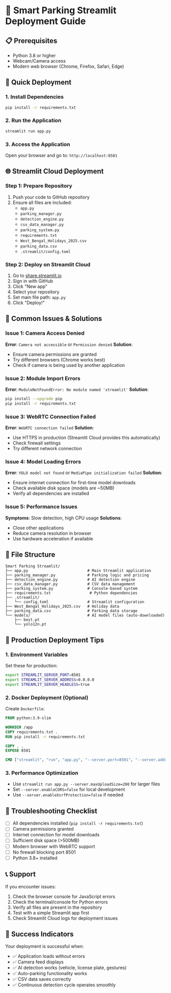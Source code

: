 # 🚗 Smart Parking Streamlit Deployment Guide

## 📋 Prerequisites

- Python 3.8 or higher
- Webcam/Camera access
- Modern web browser (Chrome, Firefox, Safari, Edge)

## 🚀 Quick Deployment

### 1. Install Dependencies
```bash
pip install -r requirements.txt
```

### 2. Run the Application
```bash
streamlit run app.py
```

### 3. Access the Application
Open your browser and go to: `http://localhost:8501`

## 🌐 Streamlit Cloud Deployment

### Step 1: Prepare Repository
1. Push your code to GitHub repository
2. Ensure all files are included:
   - `app.py`
   - `parking_manager.py`
   - `detection_engine.py`
   - `csv_data_manager.py`
   - `parking_system.py`
   - `requirements.txt`
   - `West_Bengal_Holidays_2025.csv`
   - `parking_data.csv`
   - `.streamlit/config.toml`

### Step 2: Deploy on Streamlit Cloud
1. Go to [share.streamlit.io](https://share.streamlit.io)
2. Sign in with GitHub
3. Click "New app"
4. Select your repository
5. Set main file path: `app.py`
6. Click "Deploy!"

## 🔧 Common Issues & Solutions

### Issue 1: Camera Access Denied
**Error**: `Camera not accessible` or `Permission denied`
**Solution**:
- Ensure camera permissions are granted
- Try different browsers (Chrome works best)
- Check if camera is being used by another application

### Issue 2: Module Import Errors
**Error**: `ModuleNotFoundError: No module named 'streamlit'`
**Solution**:
```bash
pip install --upgrade pip
pip install -r requirements.txt
```

### Issue 3: WebRTC Connection Failed
**Error**: `WebRTC connection failed`
**Solution**:
- Use HTTPS in production (Streamlit Cloud provides this automatically)
- Check firewall settings
- Try different network connection

### Issue 4: Model Loading Errors
**Error**: `YOLO model not found` or `MediaPipe initialization failed`
**Solution**:
- Ensure internet connection for first-time model downloads
- Check available disk space (models are ~50MB)
- Verify all dependencies are installed

### Issue 5: Performance Issues
**Symptoms**: Slow detection, high CPU usage
**Solutions**:
- Close other applications
- Reduce camera resolution in browser
- Use hardware acceleration if available

## 📁 File Structure
```
Smart Parking Streamlit/
├── app.py                          # Main Streamlit application
├── parking_manager.py              # Parking logic and pricing
├── detection_engine.py             # AI detection engine
├── csv_data_manager.py             # CSV data management
├── parking_system.py               # Console-based system
├── requirements.txt                 # Python dependencies
├── .streamlit/
│   └── config.toml                 # Streamlit configuration
├── West_Bengal_Holidays_2025.csv   # Holiday data
├── parking_data.csv                # Parking data storage
└── models/                         # AI model files (auto-downloaded)
    ├── best.pt
    └── yolo12n.pt
```

## 🎯 Production Deployment Tips

### 1. Environment Variables
Set these for production:
```bash
export STREAMLIT_SERVER_PORT=8501
export STREAMLIT_SERVER_ADDRESS=0.0.0.0
export STREAMLIT_SERVER_HEADLESS=true
```

### 2. Docker Deployment (Optional)
Create `Dockerfile`:
```dockerfile
FROM python:3.9-slim

WORKDIR /app
COPY requirements.txt .
RUN pip install -r requirements.txt

COPY . .
EXPOSE 8501

CMD ["streamlit", "run", "app.py", "--server.port=8501", "--server.address=0.0.0.0"]
```

### 3. Performance Optimization
- Use `streamlit run app.py --server.maxUploadSize=200` for larger files
- Set `--server.enableCORS=false` for local development
- Use `--server.enableXsrfProtection=false` if needed

## 🐛 Troubleshooting Checklist

- [ ] All dependencies installed (`pip install -r requirements.txt`)
- [ ] Camera permissions granted
- [ ] Internet connection for model downloads
- [ ] Sufficient disk space (>500MB)
- [ ] Modern browser with WebRTC support
- [ ] No firewall blocking port 8501
- [ ] Python 3.8+ installed

## 📞 Support

If you encounter issues:
1. Check the browser console for JavaScript errors
2. Check the terminal/console for Python errors
3. Verify all files are present in the repository
4. Test with a simple Streamlit app first
5. Check Streamlit Cloud logs for deployment issues

## 🎉 Success Indicators

Your deployment is successful when:
- ✅ Application loads without errors
- ✅ Camera feed displays
- ✅ AI detection works (vehicle, license plate, gestures)
- ✅ Auto-parking functionality works
- ✅ CSV data saves correctly
- ✅ Continuous detection cycle operates smoothly
